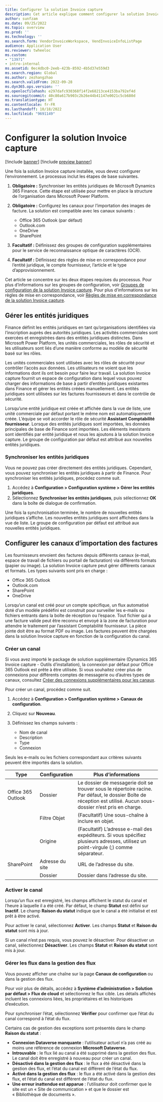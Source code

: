 ```yaml
---
title: Configurer la solution Invoice capture
description: Cet article explique comment configurer la solution Invoice capture.
author: sunfzam
ms.date: 09/25/2022
ms.topic: overview
ms.prod: ''
ms.technology: ''
ms.search.form: VendorInvoiceWorkspace, VendInvoiceInfoListPage
audience: Application User
ms.reviewer: twheeloc
ms.custom:
- "13971"
- intro-internal
ms.assetid: 0ec4dbc0-2eeb-423b-8592-4b5d37e559d3
ms.search.region: Global
ms.author: zezhangzhao
ms.search.validFrom: 2022-09-28
ms.dyn365.ops.version: ''
ms.openlocfilehash: e297dafc930368f14f2e68213ce4153ba792ef4d
ms.sourcegitcommit: 40c80a617b903c2b26e44b41147e0021c5cb680d
ms.translationtype: HT
ms.contentlocale: fr-FR
ms.lasthandoff: 10/18/2022
ms.locfileid: "9691149"
---
```

# <a name="configure-the-invoice-capture-solution"></a>Configurer la solution Invoice capture

[!include [banner](../includes/banner.md)]
[!include [preview banner](../includes/preview-banner.md)]

Une fois la solution Invoice capture installée, vous devez configurer l’environnement. Le processus inclut les étapes de base suivantes.

1. **Obligatoire :** Synchroniser les entités juridiques de Microsoft Dynamics 365 Finance. Cette étape est utilisée pour mettre en place la structure de l’organisation dans Microsoft Power Platform.
2. **Obligatoire :** Configurez les canaux pour l’importation des images de facture. La solution est compatible avec les canaux suivants :

    - Office 365 Outlook (par défaut)
    - Outlook.com
    - OneDrive
    - SharePoint

3. **Facultatif :** Définissez des groupes de configuration supplémentaires pour le service de reconnaissance optique de caractères (OCR).
4. **Facultatif :** Définissez des règles de mise en correspondance pour l’entité juridique, le compte fournisseur, l’article et le type d’approvisionnement.

Cet article se concentre sur les deux étapes requises du processus. Pour plus d’informations sur les groupes de configuration, voir [Groupes de configuration de la solution Invoice capture](invoice-capture-config-group.md). Pour plus d’informations sur les règles de mise en correspondance, voir [Règles de mise en correspondance de la solution Invoice capture](invoice-capture-mapping-rules.md).

## <a name="manage-legal-entities"></a>Gérer les entités juridiques

Finance définit les entités juridiques en tant qu’organisations identifiées via l’inscription auprès des autorités juridiques. Les activités commerciales sont exercées et enregistrées dans des entités juridiques distinctes. Dans Microsoft Power Platform, les unités commerciales, les rôles de sécurité et les utilisateurs sont liés d’une manière conforme au modèle de sécurité basé sur les rôles.

Les unités commerciales sont utilisées avec les rôles de sécurité pour contrôler l’accès aux données. Les utilisateurs ne voient que les informations dont ils ont besoin pour faire leur travail. La solution Invoice capture fournit un espace de configuration dans lequel vous pouvez charger des informations de base à partir d’entités juridiques existantes dans Finance et gérer les entités créées manuellement. Les entités juridiques sont utilisées sur les factures fournisseurs et dans le contrôle de sécurité.

Lorsqu’une entité juridique est créée et affichée dans la vue de liste, une unité commerciale par défaut portant le même nom est automatiquement créée. L’équipe se voit accorder le rôle de sécurité **Assistant Comptabilité fournisseur**. Lorsque des entités juridiques sont importées, les données principales de base de Finance sont importées. Les éléments inexistants sont identifiés par entité juridique et nous les ajoutons à la solution Invoice capture. Le groupe de configuration par défaut est attribué aux nouvelles entités juridiques.

### <a name="sync-legal-entities"></a>Synchroniser les entités juridiques

Vous ne pouvez pas créer directement des entités juridiques. Cependant, vous pouvez synchroniser les entités juridiques à partir de Finance. Pour synchroniser les entités juridiques, procédez comme suit.

1. Accédez à **Configuration \> Configuration système \> Gérer les entités juridiques**.
2. Sélectionnez **Synchroniser les entités juridiques**, puis sélectionnez **OK** dans la boîte de dialogue de confirmation.

Une fois la synchronisation terminée, le nombre de nouvelles entités juridiques s’affiche. Les nouvelles entités juridiques sont affichées dans la vue de liste. Le groupe de configuration par défaut est attribué aux nouvelles entités juridiques.

## <a name="configure-invoice-import-channels"></a>Configurer les canaux d’importation des factures

Les fournisseurs envoient des factures depuis différents canaux (e-mail, espace de travail de fichiers ou portail de facturation) via différents formats (papier ou image). La solution Invoice capture peut gérer différents canaux et formats. Les types suivants sont pris en charge :

- Office 365 Outlook
- Outlook.com
- SharePoint
- OneDrive

Lorsqu’un canal est créé pour un compte spécifique, un flux automatisé doté d’un modèle prédéfini est construit pour surveiller les e-mails ou fichiers entrants dans la boîte de réception ou l’espace. Tout fichier qui a une facture valide peut être reconnu et envoyé à la zone de facturation pour attendre le traitement par l’assistant Comptabilité fournisseur. La pièce jointe doit être au format PDF ou image. Les factures peuvent être chargées dans la solution Invoice capture en fonction de la configuration du canal.

### <a name="create-a-channel"></a>Créer un canal

Si vous avez importé le package de solution supplémentaire (Dynamics 365 Invoice capture - Outils d’installation), la connexion par défaut pour Office 365 Outlook est prête à être utilisée. Si vous souhaitez créer plus de connexions pour différents comptes de messagerie ou d’autres types de canaux, consultez [Créer des connexions supplémentaires pour les canaux](invoice-capture-advanced-settings.md#create-additional-connections-for-channels).

Pour créer un canal, procédez comme suit.

1. Accédez à **Configuration \> Configuration système \> Canaux de configuration**.
2. Cliquez sur **Nouveau**.
3. Définissez les champs suivants :

    - Nom de canal
    - Description
    - Type
    - Connexion

Seuls les e-mails ou les fichiers correspondant aux critères suivants peuvent être importés dans la solution.

| Type               | Configuration  | Plus d’informations |
|--------------------|----------------|------------------|
| Office 365 Outlook | Dossier         | Le dossier de messagerie doit se trouver sous le répertoire racine. Par défaut, le dossier Boîte de réception est utilisé. Aucun sous-dossier n’est pris en charge. |
|                    | Filtre Objet | (Facultatif) Une sous-chaîne à inclure en objet. |
|                    | Origine           | (Facultatif) L’adresse e-mail des expéditeurs. Si vous spécifiez plusieurs adresses, utilisez un point-virgule (;) comme séparateur. |
| SharePoint         | Adresse du site   | URL de l’adresse du site. |
|                    | Dossier         | Dossier dans l’adresse du site. |

### <a name="activate-the-channel"></a>Activer le canal

Lorsqu’un flux est enregistré, les champs affichent le statut du canal et l’heure à laquelle il a été créé. Par défaut, le champ **Statut** est défini sur **Inactif**. Le champ **Raison du statut** indique que le canal a été initialisé et est prêt à être activé.

Pour activer le canal, sélectionnez **Activer**. Les champs **Statut** et **Raison du statut** sont mis à jour.

Si un canal n’est pas requis, vous pouvez le désactiver. Pour désactiver un canal, sélectionnez **Désactiver**. Les champs **Statut** et **Raison du statut** sont mis à jour.

### <a name="manage-flows-in-flow-management"></a>Gérer les flux dans la gestion des flux

Vous pouvez afficher une chaîne sur la page **Canaux de configuration** ou dans la gestion des flux.

Pour voir plus de détails, accédez à **Système d’administration \> Solution par défaut \> Flux de cloud** et sélectionnez le flux cible. Les détails affichés incluent les connexions liées, les propriétaires et les historiques d’exécution.

Pour synchroniser l’état, sélectionnez **Vérifier** pour confirmer que l’état du canal correspond à l’état du flux.

Certains cas de gestion des exceptions sont présentés dans le champ **Raison du statut** :

- **Connexion Dataverse manquante** : l’utilisateur actuel n’a pas créé au moins une référence de connexion **Microsoft Dataverse**.
- **Introuvable** : le flux lié au canal a été supprimé dans la gestion des flux. Le canal doit être enregistré à nouveau pour créer un canal.
- **Désactivé dans la gestion des flux** : le flux a été désactivé dans la gestion des flux, et l’état du canal est différent de l’état du flux.
- **Activé dans la gestion des flux** : le flux a été activé dans la gestion des flux, et l’état du canal est différent de l’état du flux.
- **Une erreur inattendue est apparue** : l’utilisateur doit confirmer que le site est un « Site de communication » et que le dossier est « Bibliothèque de documents ».
